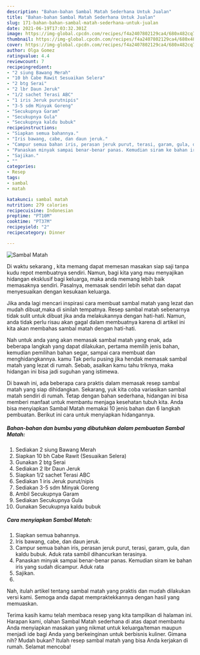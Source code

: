 ```yaml
---
description: "Bahan-bahan Sambal Matah Sederhana Untuk Jualan"
title: "Bahan-bahan Sambal Matah Sederhana Untuk Jualan"
slug: 171-bahan-bahan-sambal-matah-sederhana-untuk-jualan
date: 2021-06-19T17:03:32.301Z
image: https://img-global.cpcdn.com/recipes/f4a2407802129ca4/680x482cq70/sambal-matah-foto-resep-utama.jpg
thumbnail: https://img-global.cpcdn.com/recipes/f4a2407802129ca4/680x482cq70/sambal-matah-foto-resep-utama.jpg
cover: https://img-global.cpcdn.com/recipes/f4a2407802129ca4/680x482cq70/sambal-matah-foto-resep-utama.jpg
author: Olga Gomez
ratingvalue: 4.4
reviewcount: 7
recipeingredient:
- "2 siung Bawang Merah"
- "10 bh Cabe Rawit Sesuaikan Selera"
- "2 btg Serai"
- "2 lbr Daun Jeruk"
- "1/2 sachet Terasi ABC"
- "1 iris Jeruk purutnipis"
- "3-5 sdm Minyak Goreng"
- "Secukupnya Garam"
- "Secukupnya Gula"
- "Secukupnya kaldu bubuk"
recipeinstructions:
- "Siapkan semua bahannya."
- "Iris bawang, cabe, dan daun jeruk."
- "Campur semua bahan iris, perasan jeruk purut, terasi, garam, gula, dan kaldu bubuk. Aduk rata sambil dihancurkan terasinya."
- "Panaskan minyak sampai benar-benar panas. Kemudian siram ke bahan iris yang sudah dicampur. Aduk rata"
- "Sajikan."
- ""
categories:
- Resep
tags:
- sambal
- matah

katakunci: sambal matah 
nutrition: 279 calories
recipecuisine: Indonesian
preptime: "PT10M"
cooktime: "PT37M"
recipeyield: "2"
recipecategory: Dinner

---
```



![Sambal Matah](https://img-global.cpcdn.com/recipes/f4a2407802129ca4/680x482cq70/sambal-matah-foto-resep-utama.jpg)

Di waktu  sekarang , kita memang dapat memesan masakan siap saji tanpa kudu repot membuatnya sendiri. Namun, bagi kita yang mau menyajikan hidangan eksklusif bagi keluarga, maka anda memang lebih baik memasaknya sendiri. Pasalnya, memasak sendiri lebih sehat dan dapat menyesuaikan dengan kesukaan keluarga.

Jika anda lagi mencari inspirasi cara membuat sambal matah yang lezat dan mudah dibuat,maka di sinilah tempatnya. Resep sambal matah  sebenarnya tidak sulit untuk dibuat jika anda melakukannya dengan hati-hati. Namun, anda tidak perlu risau akan gagal dalam membuatnya 
karena di artikel ini kita akan membahas sambal matah dengan hati-hati.  



Nah untuk anda yang akan memasak sambal matah yang enak, ada beberapa langkah yang dapat dilakukan, pertama memilih jenis bahan, kemudian pemilihan bahan segar, sampai cara membuat dan menghidangkannya. kamu Tak perlu pusing jika hendak memasak sambal matah yang lezat di rumah. Sebab, asalkan kamu  tahu triknya, maka hidangan ini bisa jadi suguhan yang istimewa.

Di bawah ini, ada beberapa cara praktis  dalam memasak resep sambal matah yang siap dihidangkan. Sekarang, yuk kita coba variasikan sambal matah sendiri di rumah. Tetap dengan bahan sederhana, hidangan ini bisa memberi manfaat untuk membantu menjaga kesehatan tubuh kita. Anda bisa menyiapkan Sambal Matah memakai 10 jenis bahan dan 6 langkah pembuatan. Berikut ini cara untuk menyiapkan hidangannya.

<!--inarticleads1-->

##### Bahan-bahan dan bumbu yang dibutuhkan dalam pembuatan Sambal Matah:

1. Sediakan 2 siung Bawang Merah
1. Siapkan 10 bh Cabe Rawit (Sesuaikan Selera)
1. Gunakan 2 btg Serai
1. Sediakan 2 lbr Daun Jeruk
1. Siapkan 1/2 sachet Terasi ABC
1. Sediakan 1 iris Jeruk purut/nipis
1. Sediakan 3-5 sdm Minyak Goreng
1. Ambil Secukupnya Garam
1. Sediakan Secukupnya Gula
1. Gunakan Secukupnya kaldu bubuk




<!--inarticleads2-->

##### Cara menyiapkan Sambal Matah:

1. Siapkan semua bahannya.
1. Iris bawang, cabe, dan daun jeruk.
1. Campur semua bahan iris, perasan jeruk purut, terasi, garam, gula, dan kaldu bubuk. Aduk rata sambil dihancurkan terasinya.
1. Panaskan minyak sampai benar-benar panas. Kemudian siram ke bahan iris yang sudah dicampur. Aduk rata
1. Sajikan.
1. 




Nah, itulah artikel tentang  sambal matah  yang praktis dan mudah dilakukan versi kami. Semoga anda dapat mempraktekkannya dengan hasil yang memuaskan. 

Terima kasih kamu telah membaca resep yang kita tampilkan di halaman ini. Harapan kami, olahan  Sambal Matah sederhana di atas dapat membantu Anda menyiapkan masakan yang nikmat untuk keluarga/teman maupun menjadi ide bagi Anda yang berkeinginan untuk berbisnis kuliner. Gimana nih? Mudah bukan? Itulah resep sambal matah yang bisa Anda kerjakan di rumah. Selamat mencoba!

